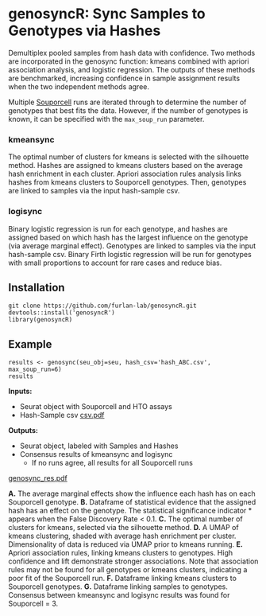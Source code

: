 # genosyncR: Sync Samples to Genotypes via Hashes

Demultiplex pooled samples from hash data with confidence. Two methods are incorporated in the genosync function: kmeans combined with apriori association analysis, and logistic regression. The outputs of these methods are benchmarked, increasing confidence in sample assignment results when the two independent methods agree.

Multiple [Souporcell](https://github.com/wheaton5/souporcell) runs are iterated through to determine the number of genotypes that best fits the data. However, if the number of genotypes is known, it can be specified with the `max_soup_run` parameter.  
    
### kmeansync    
The optimal number of clusters for kmeans is selected with the silhouette method. Hashes are assigned to kmeans clusters based on the average hash enrichment in each cluster. Apriori association rules analysis
links hashes from kmeans clusters to Souporcell genotypes. Then, genotypes are linked to samples via the input hash-sample csv. 
    
### logisync
Binary logistic regression is run for each genotype, and hashes are assigned based on which hash has the largest influence on the genotype (via average marginal effect). Genotypes are linked to samples via the input hash-sample csv. Binary Firth logistic regression will be run for genotypes with small proportions to account for rare cases and reduce bias.

## Installation
```
git clone https://github.com/furlan-lab/genosyncR.git
devtools::install('genosyncR')
library(genosyncR)
```

## Example
```
results <- genosync(seu_obj=seu, hash_csv='hash_ABC.csv', max_soup_run=6)
results
```

**Inputs:**
* Seurat object with Souporcell and HTO assays
* Hash-Sample csv
[csv.pdf](https://github.com/user-attachments/files/16315738/csv.pdf)


**Outputs:**
* Seurat object, labeled with Samples and Hashes
* Consensus results of kmeansync and logisync
     * If no runs agree, all results for all Souporcell runs


[genosync_res.pdf](https://github.com/user-attachments/files/16315734/genosync_res.pdf)

**A.** The average marginal effects show the influence each hash has on each Souporcell genotype.
**B.** Dataframe of statistical evidence that the assigned hash has an effect on the genotype. The statistical significance indicator * appears when the False Discovery Rate < 0.1.
**C.** The optimal number of clusters for kmeans, selected via the silhouette method.
**D.** A UMAP of kmeans clustering, shaded with average hash enrichment per cluster. Dimensionality of data is reduced via UMAP prior to kmeans running.
**E.** Apriori association rules, linking kmeans clusters to genotypes. High confidence and lift demonstrate stronger associations. Note that association rules may not be found for all genotypes or kmeans clusters, indicating a poor fit of the Souporcell run.
**F.** Dataframe linking kmeans clusters to Souporcell genotypes.
**G.** Dataframe linking samples to genotypes. Consensus between kmeansync and logisync results was found for Souporcell = 3.




